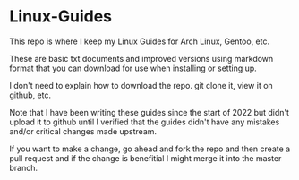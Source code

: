 # Linux-Guides
This repo is where I keep my Linux Guides for Arch Linux, Gentoo, etc.

These are basic txt documents and improved versions using markdown format that you can download for use when installing or setting up.

I don't need to explain how to download the repo. git clone it, view it on github, etc.

Note that I have been writing these guides since the start of 2022 but didn't upload it to github until I verified that the guides didn't have any mistakes and/or critical changes made upstream.

If you want to make a change, go ahead and fork the repo and then create a pull request and if the change is benefitial I might merge it into the master branch.
